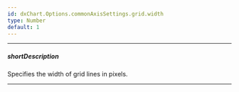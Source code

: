 ```yaml
---
id: dxChart.Options.commonAxisSettings.grid.width
type: Number
default: 1
---
```

---
##### shortDescription
Specifies the width of grid lines in pixels.

---
